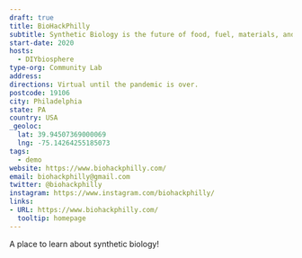```yaml
---
draft: true
title: BioHackPhilly
subtitle: Synthetic Biology is the future of food, fuel, materials, and medicine. And we are here to teach you the basics.
start-date: 2020
hosts:
  - DIYbiosphere
type-org: Community Lab
address:
directions: Virtual until the pandemic is over.
postcode: 19106
city: Philadelphia
state: PA
country: USA
_geoloc:
  lat: 39.94507369000069
  lng: -75.14264255185073
tags:
  - demo
website: https://www.biohackphilly.com/
email: biohackphilly@gmail.com
twitter: ‎@biohackphilly
instagram: https://www.instagram.com/biohackphilly/
links:
- URL: https://www.biohackphilly.com/
  tooltip: homepage
---
```


A place to learn about synthetic biology! 

